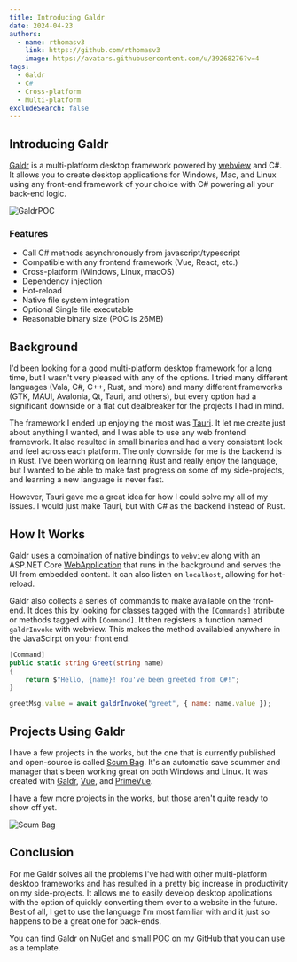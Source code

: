 ```yaml
---
title: Introducing Galdr
date: 2024-04-23
authors:
  - name: rthomasv3
    link: https://github.com/rthomasv3
    image: https://avatars.githubusercontent.com/u/39268276?v=4
tags:
  - Galdr
  - C#
  - Cross-platform
  - Multi-platform
excludeSearch: false
---
```


## Introducing Galdr

[Galdr](https://github.com/rthomasv3/Galdr) is a multi-platform desktop framework powered by [webview](https://github.com/webview/webview) and C#. It allows you to create desktop applications for Windows, Mac, and Linux using any front-end framework of your choice with C# powering all your back-end logic.

![GaldrPOC](/images/galdr-poc.png)

<!--more-->

### Features
* Call C# methods asynchronously from javascript/typescript
* Compatible with any frontend framework (Vue, React, etc.)
* Cross-platform (Windows, Linux, macOS)
* Dependency injection
* Hot-reload
* Native file system integration
* Optional Single file executable
* Reasonable binary size (POC is 26MB)


## Background

I'd been looking for a good multi-platform desktop framework for a long time, but I wasn't very pleased with any of the options. I tried many different languages (Vala, C#, C++, Rust, and more) and many different frameworks (GTK, MAUI, Avalonia, Qt, Tauri, and others), but every option had a significant downside or a flat out dealbreaker for the projects I had in mind.

The framework I ended up enjoying the most was [Tauri](https://tauri.app/). It let me create just about anything I wanted, and I was able to use any web frontend framework. It also resulted in small binaries and had a very consistent look and feel across each platform. The only downside for me is the backend is in Rust. I've been working on learning Rust and really enjoy the language, but I wanted to be able to make fast progress on some of my side-projects, and learning a new language is never fast.

However, Tauri gave me a great idea for how I could solve my all of my issues. I would just make Tauri, but with C# as the backend instead of Rust.


## How It Works

Galdr uses a combination of native bindings to `webview` along with an ASP.NET Core [WebApplication](https://learn.microsoft.com/en-us/dotnet/api/microsoft.aspnetcore.builder.webapplication?view=aspnetcore-8.0) that runs in the background and serves the UI from embedded content. It can also listen on `localhost`, allowing for hot-reload.

Galdr also collects a series of commands to make available on the front-end. It does this by looking for classes tagged with the `[Commands]` atrribute or methods tagged with `[Command]`. It then registers a function named `galdrInvoke` with webview. This makes the method availabled anywhere in the JavaScirpt on your front end.

```cs
[Command]
public static string Greet(string name)
{
    return $"Hello, {name}! You've been greeted from C#!";
}
```

```js
greetMsg.value = await galdrInvoke("greet", { name: name.value });
```

## Projects Using Galdr

I have a few projects in the works, but the one that is currently published and open-source is called [Scum Bag](https://github.com/rthomasv3/Scum-Bag). It's an automatic save scummer and manager that's been working great on both Windows and Linux. It was created with [Galdr](https://www.nuget.org/packages/Galdr/), [Vue](https://vuejs.org/), and [PrimeVue](https://primevue.org/).

I have a few more projects in the works, but those aren't quite ready to show off yet.

![Scum Bag](/images/scum_bag_er_3.png)


## Conclusion

For me Galdr solves all the problems I've had with other multi-platform desktop frameworks and has resulted in a pretty big increase in productivity on my side-projects. It allows me to easily develop desktop applications with the option of quickly converting them over to a website in the future. Best of all, I get to use the language I'm most familiar with and it just so happens to be a great one for back-ends.

You can find Galdr on [NuGet](https://www.nuget.org/packages/Galdr/) and small [POC](https://github.com/rthomasv3/GaldrPOC) on my GitHub that you can use as a template.
